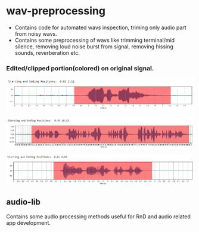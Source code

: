 # wav-preprocessing
* Contains code for automated wavs inspection, triming only audio part from noisy wavs. 
* Contains some preprocessing of wavs like trimming terminal/mid silence, removing loud noise burst from signal, 
  removing 
hissing sounds, reverberation etc.


### Edited/clipped portion(colored) on original signal.
![alt text](https://github.com/ShihabYasin/ImportantCodes/blob/master/speech-processing/wav-preprocessing/1.png)

![alt text](https://github.com/ShihabYasin/ImportantCodes/blob/master/speech-processing/wav-preprocessing/2.png)

![alt text](https://github.com/ShihabYasin/ImportantCodes/blob/master/speech-processing/wav-preprocessing/3.png)


## audio-lib 
Contains some audio processing methods useful for RnD and audio related app development.

